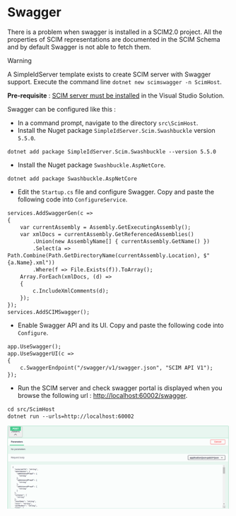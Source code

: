# Swagger

There is a problem when swagger is installed in a SCIM2.0 project. All the properties of SCIM representations are documented in the SCIM Schema and by default Swagger is not able to fetch them.

> [!WARNING]
> A SimpleIdServer template exists to create SCIM server with Swagger support. Execute the command line `dotnet new scimswagger -n ScimHost`.

**Pre-requisite** : [SCIM server must be installed](/documentation/scim20/installation.html) in the Visual Studio Solution.

Swagger can be configured like this : 

* In a command prompt, navigate to the directory `src\ScimHost`.
* Install the Nuget package `SimpleIdServer.Scim.Swashbuckle` version `5.5.0`. 

```
dotnet add package SimpleIdServer.Scim.Swashbuckle --version 5.5.0
```

* Install the Nuget package `Swashbuckle.AspNetCore`.

```
dotnet add package Swashbuckle.AspNetCore
```

* Edit the `Startup.cs` file and configure Swagger. Copy and paste the following code into `ConfigureService`.

```
services.AddSwaggerGen(c =>
{
    var currentAssembly = Assembly.GetExecutingAssembly();
    var xmlDocs = currentAssembly.GetReferencedAssemblies()
        .Union(new AssemblyName[] { currentAssembly.GetName() })
        .Select(a => Path.Combine(Path.GetDirectoryName(currentAssembly.Location), $"{a.Name}.xml"))
        .Where(f => File.Exists(f)).ToArray();
    Array.ForEach(xmlDocs, (d) =>
    {
        c.IncludeXmlComments(d);
    });
});
services.AddSCIMSwagger();
```

* Enable Swagger API and its UI. Copy and paste the following code into `Configure`.

```
app.UseSwagger();
app.UseSwaggerUI(c =>
{
    c.SwaggerEndpoint("/swagger/v1/swagger.json", "SCIM API V1");
});
```

* Run the SCIM server and check swagger portal is displayed when you browse the following url : [http://localhost:60002/swagger](http://localhost:60002/swagger).

```
cd src/ScimHost
dotnet run --urls=http://localhost:60002
```

![SCIM2.0 swagger](images/scim20-1.png)